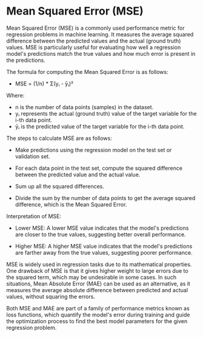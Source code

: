 # Mean Squared Error (MSE)

Mean Squared Error (MSE) is a commonly used performance metric for regression problems in machine learning. It measures the average squared difference between the predicted values and the actual (ground truth) values. MSE is particularly useful for evaluating how well a regression model's predictions match the true values and how much error is present in the predictions.

The formula for computing the Mean Squared Error is as follows:

* MSE = (1/n) * Σ(yᵢ - ȳᵢ)²

Where:

* n is the number of data points (samples) in the dataset.
* yᵢ represents the actual (ground truth) value of the target variable for the i-th data point.
* ȳᵢ is the predicted value of the target variable for the i-th data point.

The steps to calculate MSE are as follows:

* Make predictions using the regression model on the test set or validation set.

* For each data point in the test set, compute the squared difference between the predicted value and the actual value.

* Sum up all the squared differences.

* Divide the sum by the number of data points to get the average squared difference, which is the Mean Squared Error.

Interpretation of MSE:

* Lower MSE: A lower MSE value indicates that the model's predictions are closer to the true values, suggesting better overall performance.

* Higher MSE: A higher MSE value indicates that the model's predictions are farther away from the true values, suggesting poorer performance.

MSE is widely used in regression tasks due to its mathematical properties. One drawback of MSE is that it gives higher weight to large errors due to the squared term, which may be undesirable in some cases. In such situations, Mean Absolute Error (MAE) can be used as an alternative, as it measures the average absolute difference between predicted and actual values, without squaring the errors.

Both MSE and MAE are part of a family of performance metrics known as loss functions, which quantify the model's error during training and guide the optimization process to find the best model parameters for the given regression problem.
